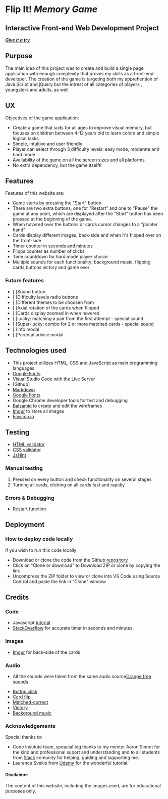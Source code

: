 # **Flip It!** *Memory Game*
## Interactive Front-end Web Development Project

***[Give it a try](https://morphy80.github.io/Memory-Game/)***

## Purpose
The main idea of this project was to create and build a single page application with enough complexity that proves my skills as a front-end developer. The creation of the game is targeting both my apprehention of Java Script and jQuery but the intrest of all categories of players , youngsters and adults, as well.

## UX 
Objectives of the game application: 

* Create a game that suits for all ages to improve visual memory, but focuses on children between 4-12 years old to learn colors and simple logical tasks
* Simple, intuitive and user friendly
* Player can select through 3 difficulty levels: easy mode, moderate and hard mode
* Availability of the game on all the screen sizes and all platforms
* No extra dependency, but the game itselft!

## Features
Features of this website are:
* Game starts by pressing the "Start" button
* There are two extra buttons, one for "Restart" and one to "Pause" the game at any point, which are displayed after the "Start" button has been pressed at the beginning of the game.
* When hovered over the buttons or cards cursor changes to a "pointer hand" 
* Cards display different images, back-side and when it's flipped over on the front-side
* Timer counter in seconds and minutes 
* Flipps counter as number of clicks
* Time countdown for hard mode player choice
* Multiple sounds for each functionality: background music, flipping cards,buttons victory and game over 

###  Future features
- [ ]Sound button
- [ ]Difficulty levels radio buttons
- [ ]Different themes to be choosen from 
- [ ]Axial rotation of the cards when flipped
- [ ]Cards display zoomed in when hovered
- [ ]Lucky: matching a pair from the first attempt - special sound
- [ ]Super-lucky: combo for 2 or more matched cards - special sound
- [ ]Info modal
- [ ]Parental advise modal

## Technologies used
- This project utilizes HTML, CSS and JavaScript as main programming languages.
- [Google Fonts]()
- Visual Studio Code with the Live Server
- [Github]
- [Markdown](https://guides.github.com/features/mastering-markdown/) 
- [Google Fonts](https://fonts.google.com) 
- Google Chrome developer tools for test and debugging 
- [Balsamiq](https://balsamiq.com/wireframes/) to create and edit the wireframes
- [Imgur](https://imgur.com/) to store all images
- [Favicon.io](https://favicon.io/favicon-converter/)

## Testing
- [HTML validator](https://validator.w3.org/#validate_by_input)
- [CSS validator](https://jigsaw.w3.org/css-validator/#validate_by_input)
- [JsHint](https://jshint.com)

### Manual testing
1. Pressed on every button and check functionality on several stages
2. Turning all cards, clicking on all cards fast and rapidly

### Errors & Debugging
* Restart function 

## Deployment

### How to deploy code locally
If you wish to run this code locally: 

- Download or clone the code from the Github [repository](https://github.com/morphy80/Memory-Game)
- Click on "Clone or download" to Download ZIP or clone by copying the link
- Uncompress the ZIP folder to view or clone into VS Code using Source Control and paste the link in "Clone" window

## Credits

### Code
- Javascript [tutorial](https://www.udemy.com/course/jquery-game-course/) 
- [StackOverflow](https://stackoverflow.com/questions/49425137/how-to-stop-timer-in-javascript) for accurate timer in seconds and minutes.

### Images
- [Imgur](https://i.imgur.com/bTu45F0.png?1) for back-side of the cards

### Audio
* All the sounds were taken from the same audio source[Orange free sounds](http://www.orangefreesounds.com/)
- [Button click](http://www.orangefreesounds.com/switch-sound-effect/)
- [Card flip](http://www.orangefreesounds.com/card-flip-sound-effect/)
- [Matched-correct](http://www.orangefreesounds.com/coin-collect-sound-effect/)
- [Victory](http://www.orangefreesounds.com/quiz-correct-wining-victory-sound-effect/)
- [Background music](http://www.orangefreesounds.com/calm-garden-sounds-for-relaxation/)

### Acknowledgements

Special thanks to:
- Code Institute team, speacial big thanks to my mentor Aaron Sinnot for the kind and professional suport and understanding
 and to all students from [Slack](https://app.slack.com/client/T0L30B202/C7W83ABJ7) comunity for helping, guiding and supporting me.
- Laurence Svekis from [Udemy](https://www.udemy.com/course/jquery-game-course/) for the wonderful tutorial.

#### Disclaimer
The content of this website, including the images used, are for educational purposes only.